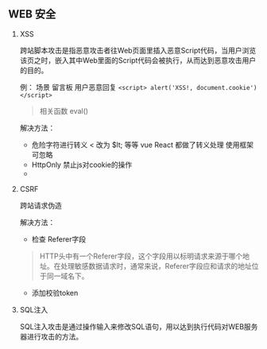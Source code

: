 ## WEB 安全

1. XSS

    跨站脚本攻击是指恶意攻击者往Web页面里插入恶意Script代码，当用户浏览该页之时，嵌入其中Web里面的Script代码会被执行，从而达到恶意攻击用户的目的。

    例： 场景 留言板  用户恶意回复 
    `<script> alert('XSS!, document.cookie') </script>`

    
    > 相关函数 eval()


    解决方法：
    * 危险字符进行转义  < 改为 $lt; 等等  vue React 都做了转义处理 使用框架可忽略
    *  HttpOnly 禁止js对cookie的操作
    *  
2. CSRF
    
    跨站请求伪造
    
    解决方法：
    * 检查 Referer字段 
        
    > HTTP头中有一个Referer字段，这个字段用以标明请求来源于哪个地址。在处理敏感数据请求时，通常来说，Referer字段应和请求的地址位于同一域名下。

    * 添加校验token


3. SQL注入

    SQL注入攻击是通过操作输入来修改SQL语句，用以达到执行代码对WEB服务器进行攻击的方法。
    